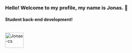 ### Hello! Welcome to my profile, my name is Jonas. 👋
<h4>Student back-end development!</h4>

<div style="display: inline_block"><br>
  
  <img align="center" alt="Jonas-cs" height="50" width="60" src="https://cdn.jsdelivr.net/gh/devicons/devicon/icons/csharp/csharp-original.svg" />
          
</div>
